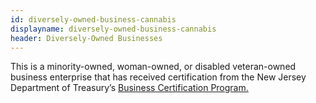 ```yaml
---
id: diversely-owned-business-cannabis
displayname: diversely-owned-business-cannabis
header: Diversely-Owned Businesses
---
```


This is a minority-owned, woman-owned, or disabled veteran-owned business enterprise that has received certification from the New Jersey Department of Treasury’s [Business Certification Program.](https://www.nj.gov/treasury/revenue/business-cert-program.shtml)
